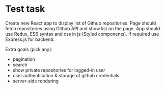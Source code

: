 # Test task

Create new React app to display list of Github repositories. Page should fetch repositories using Github API and show list on the page. App should use Redux, ES6 syntax and css in js (Styled components). If required use Express.js for backend.

Extra goals (pick any):
- pagination
- search
- show private repositories for logged-in user
- user authentication & storage of github credentials
- server-side rendering     